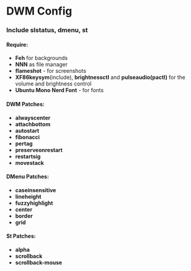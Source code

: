 # DWM Config

### Include slstatus, dmenu, st

#### Require: 

* **Feh** for backgrounds
* **NNN** as file manager
* **flameshot** - for screenshots
* **XF86keysym**(include), **brightnessctl** and **pulseaudio(pactl)** for the volume and brightness control
* **Ubuntu Mono Nerd Font** - for fonts

#### DWM Patches:
* **alwayscenter**
* **attachbottom**
* **autostart**
* **fibonacci**
* **pertag**
* **preserveonrestart**
* **restartsig**
* **movestack**

#### DMenu Patches:
* **caseinsensitive**
* **lineheight**
* **fuzzyhighlight**
* **center**
* **border**
* **grid**

#### St Patches:
* **alpha**
* **scrollback**
* **scrollback-mouse**
